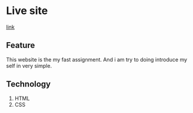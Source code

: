 # Live site
[link](https://mdmehedyhassan.github.io/1st-assignment-personal-website/index.html)

## Feature
This website is the my fast assignment. And i am try to doing introduce my self in very simple. 

## Technology
1. HTML
2. CSS
